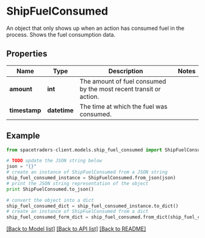 # ShipFuelConsumed

An object that only shows up when an action has consumed fuel in the process. Shows the fuel consumption data.

## Properties

Name | Type | Description | Notes
------------ | ------------- | ------------- | -------------
**amount** | **int** | The amount of fuel consumed by the most recent transit or action. | 
**timestamp** | **datetime** | The time at which the fuel was consumed. | 

## Example

```python
from spacetraders-client.models.ship_fuel_consumed import ShipFuelConsumed

# TODO update the JSON string below
json = "{}"
# create an instance of ShipFuelConsumed from a JSON string
ship_fuel_consumed_instance = ShipFuelConsumed.from_json(json)
# print the JSON string representation of the object
print ShipFuelConsumed.to_json()

# convert the object into a dict
ship_fuel_consumed_dict = ship_fuel_consumed_instance.to_dict()
# create an instance of ShipFuelConsumed from a dict
ship_fuel_consumed_form_dict = ship_fuel_consumed.from_dict(ship_fuel_consumed_dict)
```
[[Back to Model list]](../README.md#documentation-for-models) [[Back to API list]](../README.md#documentation-for-api-endpoints) [[Back to README]](../README.md)


